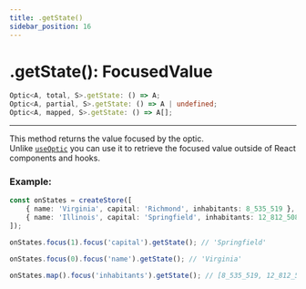 ```yaml
---
title: .getState()
sidebar_position: 16
---
```


# .getState(): FocusedValue

```ts
Optic<A, total, S>.getState: () => A;
Optic<A, partial, S>.getState: () => A | undefined;
Optic<A, mapped, S>.getState: () => A[];
```

---

This method returns the value focused by the optic.  
Unlike [`useOptic`](<../hooks/useOptic()>) you can use it to retrieve the focused value outside of React components and hooks.

### Example:

```ts
const onStates = createStore([
    { name: 'Virginia', capital: 'Richmond', inhabitants: 8_535_519 },
    { name: 'Illinois', capital: 'Springfield', inhabitants: 12_812_508 }
]);

onStates.focus(1).focus('capital').getState(); // 'Springfield'

onStates.focus(0).focus('name').getState(); // 'Virginia'

onStates.map().focus('inhabitants').getState(); // [8_535_519, 12_812_508]
```
